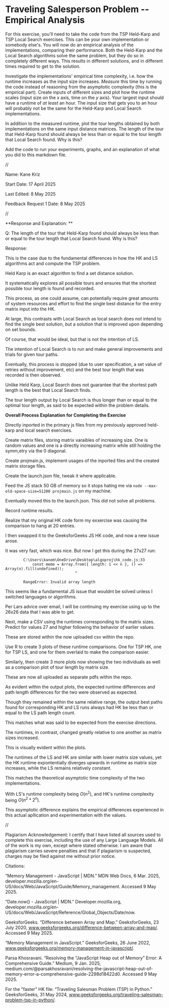 # Traveling Salesperson Problem -- Empirical Analysis

For this exercise, you'll need to take the code from the TSP Held-Karp and TSP
Local Search exercises. This can be your own implementation or somebody else's.
You will now do an empirical analysis of the implementations, comparing their
performance. Both the Held-Karp and the Local Search algorithms solve the same
problem, but they do so in completely different ways. This results in different
solutions, and in different times required to get to the solution.

Investigate the implementations' empirical time complexity, i.e. how the runtime
increases as the input size increases. *Measure* this time by running the code
instead of reasoning from the asymptotic complexity (this is the empirical
part). Create inputs of different sizes and plot how the runtime scales (input
size on the $x$ axis, time on the $y$ axis). Your largest input should have a
runtime of *at least* an hour. The input size that gets you to an hour will
probably not be the same for the Held-Karp and Local Search implementations.

In addition to the measured runtime, plot the tour lengths obtained by both
implementations on the same input distance matrices. The length of the tour that
Held-Karp found should always be less than or equal to the tour length that
Local Search found. Why is this?

Add the code to run your experiments, graphs, and an explanation of what you did
to this markdown file.



//



Name: Kane Kriz

Start Date: 17 April 2025

Last Edited: 8 May 2025

Feedback Request 1 Date: 8 May 2025





//


**Response and Explanation: ** 

Q: The length of the tour that Held-Karp found should always be less than or equal to the tour length that Local Search found. Why is this?

Response: 

This is the case due to the fundamental differences in how the HK and LS algorithms act and compute the TSP problem.

Held Karp is an exact algorithm to find a set distance solution.

It systematically explores all possible tours and ensures that the shortest possible tour length is found and recorded. 

This process, as one could assume, can potentially require great amounts of system resources and effort to find the single best distance for the entry matrix input into the HK.


At large, this contrasts with Local Search as local search does not intend to find the single best solution, but a solution that is improved upon depending on set bounds.

Of course, that would be ideal, but that is not the intention of LS.

The intention of Local Search is to run and make general improvements and trials for given tour paths.

Eventually, this process is stopped (due to user specification, a set value of retries without improvement, etc) and the best tour length that was recorded is then observed.

Unlike Held Karp, Local Search does not guarantee that the shortest path length is the best that Local Search finds.

The tour length output by Local Search is thus longer than or equal to the optimal tour length, as said to be expected within the problem details.







**Overall Process Explanation for Completing the Exercise**

Directly inported in the primary js files from my previously approved held-karp and local search exercises.

Create matrix files, storing matrix varaibles of increasing size. One is random values and one is a directly increasing matrix while still holding the symm,etry via the 0 diagonal.

Create projmain.js, implement usages of the inported files and the created matrix storage files.

Create the launch.json file, tweak it where applicable.

Feed the JS stack 50 GB of memory so it stops hating me via `node --max-old-space-size=51200 projmain.js` on my machine. 

Eventually moved this to the launch.json. This did not solve all problems.

Record runtime results.

Realize that my original HK code form my exxercise was causing the comparison to hang at 20 entries.

I then swapped it to the GeeksforGeeks JS HK code, and now a new issue arose.

It was very fast, which was nice. But now I get this during the 27x27 run:

            C:\Users\kanem\OneDrive\Desktop\algoproj\hk_code.js:33
                const memo = Array.from({ length: 1 << n }, () => Array(n).fill(undefined));
                                   ^
            
            RangeError: Invalid array length

This seems like a fundamental JS issue that wouldnt be solved unless I switched languages or algorithms.

Per Lars advice over email, I will be continuing my exercise using up to the 26x26 data that I was able to get.

Next, make a CSV using the runtimes corresponding to the matrix sizes. Predict for values 27 and higher following the behavior of earlier values.

These are stored within the now uploaded csv within the repo.

Use R to create 3 plots of these runtime comparisons. One for TSP HK, one for TSP LS, and one for them overlaid to make the comparison easier.

Similarly, then create 3 more plots now showing the two individuals as well as a comparison plot of tour length by matrix size.

These are now all uploaded as separate pdfs within the repo.




As evident within the output plots, the expected runtime differences and path length differences for the two were observed as expected.

Though they remained within the same relative range, the output best paths found for corresponding HK and LS runs always had HK be less than or equal to the LS path length count.

This matches what was said to be expected from the exercise directions.

The runtimes, in contrast, changed greatly relative to one another as matrix sizes increased.

This is visually evident within the plots.

The runtimes of the LS and HK are similar with lower matrix size values, yet the HK runtime expontentially diverges upwards in runtime as matrix size increases, while the LS remains relatively constant.

This matches the theoretical asymptotic time complexity of the two implementations.

With LS's runtime complexity being $O(n^2)$, and HK's runtime complexity being $O(n^2 * 2^n)$.

This asymptotic difference explains the empirical differences experienced in this actual apllication and experimentation with the values.






//


Plagiarism Acknowledgement: I certify that I have listed all sources used to complete this exercise, including the use of any Large Language Models. All of the work is my own, except where stated otherwise. I am aware that plagiarism carries severe penalties and that if plagiarism is suspected, charges may be filed against me without prior notice.


Citations: 


“Memory Management - JavaScript | MDN.” MDN Web Docs, 6 Mar. 2025, developer.mozilla.org/en-US/docs/Web/JavaScript/Guide/Memory_management. Accessed 9 May 2025.

“Date.now() - JavaScript | MDN.” Developer.mozilla.org, developer.mozilla.org/en-US/docs/Web/JavaScript/Reference/Global_Objects/Date/now.

GeeksforGeeks. “Difference between Array and Map.” GeeksforGeeks, 23 July 2020, www.geeksforgeeks.org/difference-between-array-and-map/. Accessed 9 May 2025.

“Memory Management in JavaScript.” GeeksforGeeks, 26 June 2022, www.geeksforgeeks.org/memory-management-in-javascript/.

Parsa Khosravani. “Resolving the “JavaScript Heap out of Memory” Error: A Comprehensive Guide.” Medium, 9 Jan. 2025, medium.com/@parsakhosravani/resolving-the-javascript-heap-out-of-memory-error-a-comprehensive-guide-2298d18422d0. Accessed 9 May 2025.

For the "faster" HK file: “Traveling Salesman Problem (TSP) in Python.” GeeksforGeeks, 31 May 2024, www.geeksforgeeks.org/traveling-salesman-problem-tsp-in-python/.
